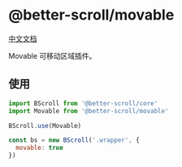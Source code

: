 # @better-scroll/movable

[中文文档](https://github.com/joyjoyful92/better-scroll/blob/master/packages/movable/README_zh-CN.md)

Movable 可移动区域插件。

## 使用

```js
import BScroll from '@better-scroll/core'
import Movable from '@better-scroll/movable'

BScroll.use(Movable)

const bs = new BScroll('.wrapper', {
  movable: true
})
```
